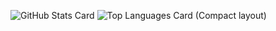![GitHub Stats Card](https://github-readme-stats.vercel.app/api?username=yuyutti&count_private=true)
![Top Languages Card (Compact layout)](https://github-readme-stats.vercel.app/api/top-langs/?username=yuyutti&layout=compact)
